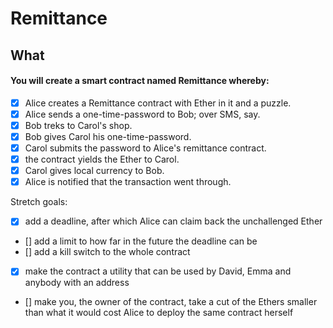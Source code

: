 # Remittance

## What

#### You will create a smart contract named Remittance whereby:

* [x] Alice creates a Remittance contract with Ether in it and a puzzle.
* [x] Alice sends a one-time-password to Bob; over SMS, say.
* [x] Bob treks to Carol's shop.
* [x] Bob gives Carol his one-time-password.
* [x] Carol submits the password to Alice's remittance contract.
* [x] the contract yields the Ether to Carol.
* [x] Carol gives local currency to Bob.
* [x] Alice is notified that the transaction went through.

Stretch goals:

* [x] add a deadline, after which Alice can claim back the unchallenged Ether
* [] add a limit to how far in the future the deadline can be
* [] add a kill switch to the whole contract
* [x] make the contract a utility that can be used by David, Emma and anybody with an address
* [] make you, the owner of the contract, take a cut of the Ethers smaller than what it would cost Alice to deploy the same contract herself
